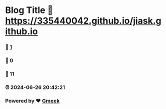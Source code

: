 # Blog Title :link: https://335440042.github.io/jiask.github.io 
### :page_facing_up: [1](https://335440042.github.io/jiask.github.io/tag.html) 
### :speech_balloon: 0 
### :hibiscus: 11 
### :alarm_clock: 2024-06-26 20:42:21 
### Powered by :heart: [Gmeek](https://github.com/Meekdai/Gmeek)
